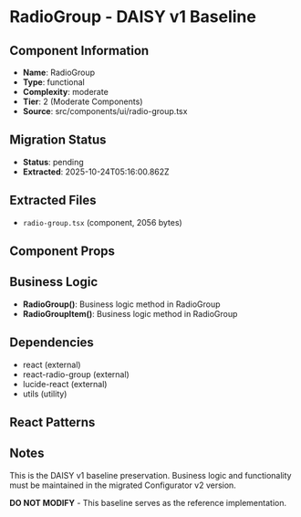 # RadioGroup - DAISY v1 Baseline

## Component Information

- **Name**: RadioGroup
- **Type**: functional
- **Complexity**: moderate
- **Tier**: 2 (Moderate Components)
- **Source**: src/components/ui/radio-group.tsx

## Migration Status

- **Status**: pending
- **Extracted**: 2025-10-24T05:16:00.862Z

## Extracted Files

- `radio-group.tsx` (component, 2056 bytes)

## Component Props



## Business Logic

- **RadioGroup()**: Business logic method in RadioGroup
- **RadioGroupItem()**: Business logic method in RadioGroup

## Dependencies

- react (external)
- react-radio-group (external)
- lucide-react (external)
- utils (utility)

## React Patterns



## Notes

This is the DAISY v1 baseline preservation. Business logic and functionality
must be maintained in the migrated Configurator v2 version.

**DO NOT MODIFY** - This baseline serves as the reference implementation.
